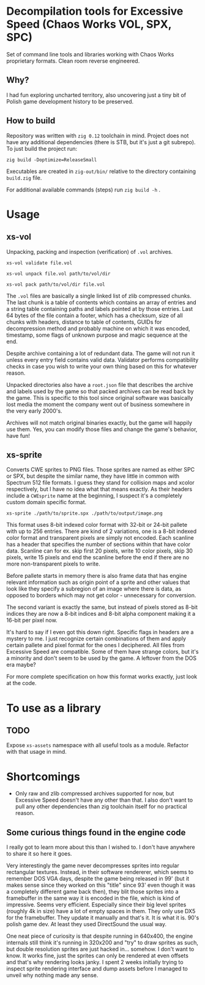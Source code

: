 # Decompilation tools for Excessive Speed (Chaos Works VOL, SPX, SPC)

Set of command line tools and libraries working with Chaos Works proprietary formats. Clean room reverse engineered.

## Why?

I had fun exploring uncharted territory, also uncovering just a tiny bit of Polish game development history to be preserved.

## How to build

Repository was written with `zig 0.12` toolchain in mind. Project does not have any additional dependencies (there is STB, but it's just a git subrepo). To just build the project run:

```shell
zig build -Doptimize=ReleaseSmall
```

Executables are created in `zig-out/bin/` relative to the directory containing `build.zig` file.

For additional available commands (steps) run `zig build -h` .

# Usage

## xs-vol

Unpacking, packing and inspection (verification) of `.vol` archives.

```shell
xs-vol validate file.vol
```

```shell
xs-vol unpack file.vol path/to/vol/dir
```

```shell
xs-vol pack path/to/vol/dir file.vol
```

The `.vol` files are basically a single linked list of zlib compressed chunks. The last chunk is a table of contents which contains an array of entries and a string table containing paths and labels pointed at by those entries. Last 64 bytes of the file contain a footer, which has a checksum, size of all chunks with headers, distance to table of contents, GUIDs for decompression method and probably machine on which it was encoded, timestamp, some flags of unknown purpose and magic sequence at the end.

Despite archive containing a lot of redundant data. The game will not run it unless every entry field contains valid data. Validator performs compatibility checks in case you wish to write your own thing based on this for whatever reason.

Unpacked directories also have a `root.json` file that describes the archive and labels used by the game so that packed archives can be read back by the game. This is specific to this tool since original software was basically lost media the moment the company went out of business somewhere in the very early 2000's.

Archives will not match original binaries exactly, but the game will happily use them. Yes, you can modify those files and change the game's behavior, have fun!

## xs-sprite

Converts CWE sprites to PNG files. Those sprites are named as either SPC or SPX, but despite the similar name, they have little in common with Spectrum 512 file formats. I guess they stand for collision maps and xcolor respectively, but I have no idea what that means exactly. As their headers include a `CWEsprite` name at the beginning, I suspect it's a completely custom domain specific format.

```shell
xs-sprite ./path/to/sprite.spx ./path/to/output/image.png
```

This format uses 8-bit indexed color format with 32-bit or 24-bit pallete with up to 256 entries. There are kind of 2 variations, one is a 8-bit indexed color format and transparent pixels are simply not encoded. Each scanline has a header that specifies the number of sections within that have color data. Scanline can for ex. skip first 20 pixels, write 10 color pixels, skip 30 pixels, write 15 pixels and end the scanline before the end if there are no more non-transparent pixels to write.

Before pallete starts in memory there is also frame data that has engine relevant information such as origin point of a sprite and other values that look like they specify a subregion of an image where there is data, as opposed to borders which may not get color - unnecessary for conversion.

The second variant is exactly the same, but instead of pixels stored as 8-bit indices they are now a 8-bit indices and 8-bit alpha component making it a 16-bit per pixel now.

It's hard to say if I even got this down right. Specific flags in headers are a mystery to me. I just recognize certain combinations of them and apply certain pallete and pixel format for the ones I deciphered. All files from Excessive Speed are compatible. Some of them have strange colors, but it's a minority and don't seem to be used by the game. A leftover from the DOS era maybe?

For more complete specification on how this format works exactly, just look at the code.

# To use as a library

## TODO

Expose `xs-assets` namespace with all useful tools as a module. Refactor with that usage in mind.

# Shortcomings
* Only raw and zlib compressed archives supported for now, but Excessive Speed doesn't have any other than that. I also don't want to pull any other dependencies than zig toolchain itself for no practical reason.

## Some curious things found in the engine code

I really got to learn more about this than I wished to. I don't have anywhere to share it so here it goes.

Very interestingly the game never decompresses sprites into regular rectangular textures. Instead, in their software rendererer, which seems to remember DOS VGA days, despite the game being released in 99' (but it makes sense since they worked on this "title" since 93' even though it was a completely different game back then), they blit those sprites into a framebuffer in the same way it is encoded in the file, which is kind of impressive. Seems very efficient. Especially since their big level sprites (roughly 4k in size) have a lot of empty spaces in them. They only use DX5 for the framebuffer. They update it manually and that's it. It is what it is. 90's polish game dev. At least they used DirectSound the usual way.

One neat piece of curiosity is that despite running in 640x400, the engine internals still think it's running in 320x200 and "try" to draw sprites as such, but double resolution sprites are just hacked in... somehow. I don't want to know. It works fine, just the sprites can only be rendered at even offsets and that's why rendering looks janky. I spent 2 weeks initially trying to inspect sprite rendering interface and dump assets before I managed to unveil why nothing made any sense.
